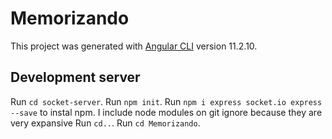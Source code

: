 # Memorizando

This project was generated with [Angular CLI](https://github.com/angular/angular-cli) version 11.2.10.

## Development server

Run `cd socket-server`.
Run `npm init`.
Run `npm i express socket.io express --save` to instal npm. I include node modules on git ignore because they are very expansive
Run `cd..`.
Run `cd Memorizando`.
